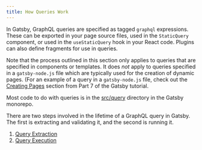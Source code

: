 ```yaml
---
title: How Queries Work
---
```


In Gatsby, GraphQL queries are specified as tagged `graphql` expressions. These can be exported in your page source files, used in the `StaticQuery` component, or used in the `useStaticQuery` hook in your React code. Plugins can also define fragments for use in queries.

Note that the process outlined in this section only applies to queries that are specified in components or templates. It does _not_ apply to queries specified in a `gatsby-node.js` file which are typically used for the creation of dynamic pages. (For an example of a query in a `gatsby-node.js` file, check out the [Creating Pages](/tutorial/part-seven/#creating-pages) section from Part 7 of the Gatsby tutorial.

Most code to do with queries is in the [src/query](https://github.com/gatsbyjs/gatsby/tree/master/packages/gatsby/src/query) directory in the Gatsby monorepo.

There are two steps involved in the lifetime of a GraphQL query in Gatsby. The first is extracting and validating it, and the second is running it.

1. [Query Extraction](/docs/query-extraction/)
2. [Query Execution](/docs/query-execution/)
